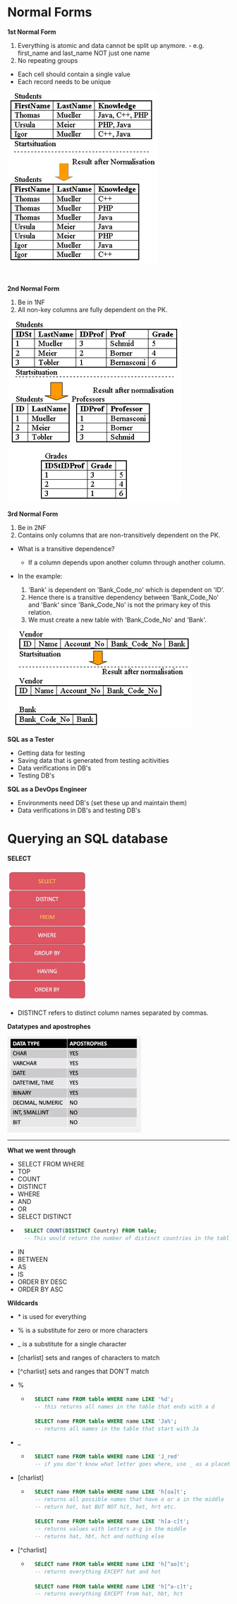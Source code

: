 # Normal Forms

**1st Normal Form**

1. Everything is atomic and data cannot be split up anymore.
        - e.g. first_name and last_name NOT just one name
2. No repeating groups

- Each cell should contain a single value
- Each record needs to be unique

![](images/1nf.png)

<br>

**2nd Normal Form**

1. Be in 1NF
2. All non-key columns are fully dependent on the PK.

![](images/2nf.png)

**3rd Normal Form**

1. Be in 2NF
2. Contains only columns that are non-transitively dependent on the PK.

- What is a transitive dependence?
    - If a column depends upon another column through another column.

- In the example:
    1. 'Bank' is dependent on 'Bank_Code_no' which is dependent on 'ID'. 
    2. Hence there is a transitive dependency between 'Bank_Code_No' and 'Bank' since 'Bank_Code_No' is not the primary key of this relation.
    3. We must create a new table with 'Bank_Code_No' and 'Bank'.


![](images/3nf.png)

**SQL as a Tester**
- Getting data for testing
- Saving data that is generated from testing acitivities
- Data verifications in DB's
- Testing DB's

**SQL as a DevOps Engineer**
- Environments need DB's (set these up and maintain them)
- Data verifications in DB's and testing DB's

# Querying an SQL database

**SELECT**

![](images/select.png)

- DISTINCT refers to distinct column names separated by commas.

**Datatypes and apostrophes**

![](images/dt.png)


---
**What we went through**
- SELECT FROM WHERE
- TOP
- COUNT
- DISTINCT
- WHERE
- AND
- OR
- SELECT DISTINCT
- ```sql 
    SELECT COUNT(DISTINCT Country) FROM table;
    -- This would return the number of distinct countries in the table.
    ```
- IN
- BETWEEN
- AS
- IS
- ORDER BY DESC
- ORDER BY ASC

**Wildcards**
- \* is used for everything
- % is a substitute for zero or more characters
- _ is a substitute for a single character
- [charlist] sets and ranges of characters to match
- [^charlist] sets and ranges that DON'T match

- %
    - ```sql
        SELECT name FROM table WHERE name LIKE '%d';
        -- this returns all names in the table that ends with a d
        
        SELECT name FROM table WHERE name LIKE 'Ja%';
        -- returns all names in the table that start with Ja
        ```
- _
    - ```sql
        SELECT name FROM table WHERE name LIKE 'J_red'
        -- if you don't know what letter goes where, use _ as a placeholder

- [charlist]
    - ```sql
        SELECT name FROM table WHERE name LIKE 'h[oa]t';
        -- returns all possible names that have o or a in the middle
        -- return hot, hat BUT NOT hit, het, hrt etc.

        SELECT name FROM table WHERE name LIKE 'h[a-c]t';
        -- returns values with letters a-g in the middle
        -- returns hat, hbt, hct and nothing else

- [^charlist]
    - ```sql
        SELECT name FROM table WHERE name LIKE 'h[^ao]t';
        -- returns everything EXCEPT hat and hot

        SELECT name FROM table WHERE name LIKE 'h[^a-c]t';
        -- returns everything EXCEPT from hat, hbt, hct
        ```


